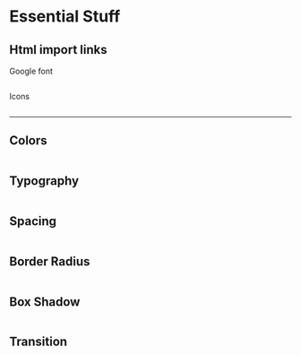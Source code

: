 # Essential Stuff

## Html import links

Google font

``` html

```

Icons

``` html

```

---

## Colors

``` css

```

## Typography

``` css

```
## Spacing
``` css

```
## Border Radius
``` css

```
## Box Shadow
``` css

```

## Transition

``` css

```